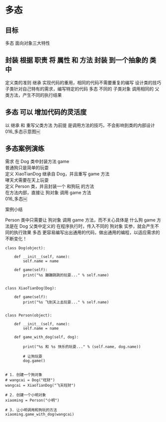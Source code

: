 # 多态

## 目标
多态
面向对象三大特性

## 封装 根据 职责 将 属性 和 方法 封装 到一个抽象的 类 中
定义类的准则
继承 实现代码的重用，相同的代码不需要重复的编写
设计类的技巧
子类针对自己特有的需求，编写特定的代码
多态 不同的 子类对象 调用相同的 父类方法，产生不同的执行结果

## 多态 可以 增加代码的灵活度
以 继承 和 重写父类方法 为前提
是调用方法的技巧，不会影响到类的内部设计
016_多态示意图￼

## 多态案例演练
需求
在 Dog 类中封装方法 game  
普通狗只是简单的玩耍  
定义 XiaoTianDog 继承自 Dog，并且重写 game 方法  
哮天犬需要在天上玩耍  
定义 Person 类，并且封装一个 和狗玩 的方法  
在方法内部，直接让 狗对象 调用 game 方法  
016_多态￼

案例小结

Person 类中只需要让 狗对象 调用 game 方法，而不关心具体是 什么狗
game 方法是在 Dog 父类中定义的
在程序执行时，传入不同的 狗对象 实参，就会产生不同的执行效果
多态 更容易编写出出通用的代码，做出通用的编程，以适应需求的不断变化！

```
class Dog(object):

    def __init__(self, name):
        self.name = name

    def game(self):
        print("%s 蹦蹦跳跳的玩耍..." % self.name)


class XiaoTianDog(Dog):

    def game(self):
        print("%s 飞到天上去玩耍..." % self.name)


class Person(object):

    def __init__(self, name):
        self.name = name

    def game_with_dog(self, dog):

        print("%s 和 %s 快乐的玩耍..." % (self.name, dog.name))

        # 让狗玩耍
        dog.game()


# 1. 创建一个狗对象
# wangcai = Dog("旺财")
wangcai = XiaoTianDog("飞天旺财")

# 2. 创建一个小明对象
xiaoming = Person("小明")

# 3. 让小明调用和狗玩的方法
xiaoming.game_with_dog(wangcai)
        
```        
